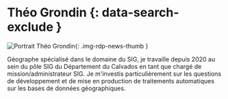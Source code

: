 # Théo Grondin {: data-search-exclude }

![Portrait Théo Grondin](https://cdn.geotribu.fr/img/articles-blog-rdp/articles/qgis_dashboard_calvados/theo.png "Portrait Théo Grondin"){: .img-rdp-news-thumb }

Géographe spécialisé dans le domaine du SIG, je travaille depuis 2020 au sein du pôle SIG du Département du Calvados en tant que chargé de mission/administrateur SIG. Je m'investis particulièrement sur les questions de développement et de mise en production de traitements automatiques sur les bases de données géographiques.
